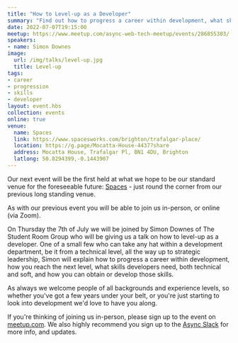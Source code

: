 ```yaml
---
title: "How to Level-up as a Developer"
summary: "Find out how to progress a career within development, what skills you need, and how you can obtain or develop them."
date: 2022-07-07T19:15:00
meetup: https://www.meetup.com/async-web-tech-meetup/events/286855303/
speakers:
- name: Simon Downes
image:
  url: /img/talks/level-up.jpg
  title: Level-up
tags:
- career
- progression
- skills
- developer
layout: event.hbs
collection: events
online: true
venue:
  name: Spaces
  link: https://www.spacesworks.com/brighton/trafalgar-place/
  location: https://g.page/Mocatta-House-4437?share
  address: Mocatta House, Trafalgar Pl, BN1 4DU, Brighton
  latlong: 50.8294399,-0.1443907
---
```


Our next event will be the first held at what we hope to be our standard venue for the foreseeable future: [Spaces](https://www.spacesworks.com/brighton/trafalgar-place/) - just round the corner from our previous long standing venue.

As with our previous event you will be able to join us in-person, or online (via Zoom).

On Thursday the 7th of July we will be joined by Simon Downes of The Student Room Group who will be giving us a talk on how to level-up as a developer. One of a small few who can take any hat within a development department, be it from a technical level, all the way up to strategic leadership, Simon will explain how to progress a career within development, how you reach the next level, what skills developers need, both technical and soft, and how you can obtain or develop those skills.

As always we welcome people of all backgrounds and experience levels, so whether you've got a few years under your belt, or you're just starting to look into development we'd love to have you along.

If you're thinking of joining us in-person, please sign up to the event on [meetup.com](https://www.meetup.com/async-web-tech-meetup/events/286855303/). We also highly recommend you sign up to the [Async Slack](https://join.slack.com/t/asyncjs/shared_invite/zt-1aguxx86q-XjF_yWcFoJ8fyYYzoqgDaQ) for more info, and updates.
